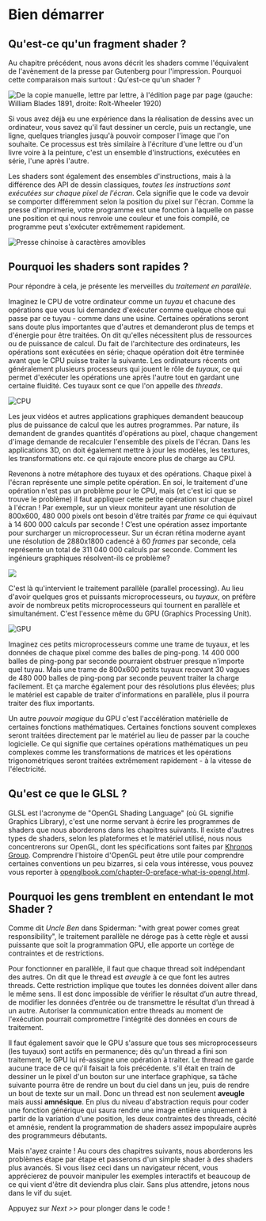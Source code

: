 # Bien démarrer
## Qu'est-ce qu'un fragment shader ?

Au chapitre précédent, nous avons décrit les shaders comme l'équivalent de l'avènement de la presse par Gutenberg pour l'impression. Pourquoi cette comparaison mais surtout : Qu'est-ce qu'un shader ?

![De la copie manuelle, lettre par lettre, à l'édition page par page (gauche: William Blades 1891, droite: Rolt-Wheeler 1920)](print.png)

Si vous avez déjà eu une expérience dans la réalisation de dessins avec un ordinateur, vous savez qu'il faut dessiner un cercle, puis un rectangle, une ligne, quelques triangles jusqu'à pouvoir composer l'image que l'on souhaite.
Ce processus est très similaire à l'écriture d'une lettre ou d'un livre voire à la peinture, c'est un ensemble d'instructions, exécutées en série, l'une après l'autre.

Les shaders sont également des ensembles d'instructions, mais à la différence des API de dessin classiques, *toutes les instructions sont exécutées sur chaque pixel de l'écran*.
Cela signifie que le code va devoir se comporter différemment selon la position du pixel sur l'écran.
Comme la presse d'imprimerie, votre programme est une fonction à laquelle on passe une position et qui nous renvoie une couleur et une fois compilé, ce programme peut s'exécuter extrêmement rapidement.


![Presse chinoise à caractères amovibles](typepress.jpg)

## Pourquoi les shaders sont rapides ?


Pour répondre à cela, je présente les merveilles du *traitement en parallèle*.

Imaginez le CPU de votre ordinateur comme un *tuyau* et chacune des opérations que vous lui demandez d'exécuter comme quelque chose qui passe par ce tuyau - comme dans une usine. Certaines opérations seront sans doute plus importantes que d'autres et demanderont plus de temps et d'énergie pour être traitées. On dit qu'elles nécessitent plus de ressources ou de puissance de calcul. Du fait de l'architecture des ordinateurs, les opérations sont exécutées en série; chaque opération doit être terminée avant que le CPU puisse traiter la suivante. Les ordinateurs récents ont généralement plusieurs processeurs qui jouent le rôle de *tuyaux*, ce qui permet d'exécuter les opérations une après l'autre tout en gardant une certaine fluidité. Ces tuyaux sont ce que l'on appelle des *threads*.

![CPU](00.jpeg)

Les jeux vidéos et autres applications graphiques demandent beaucoup plus de puissance de calcul que les autres programmes.
Par nature, ils demandent de grandes quantités d'opérations au pixel, chaque changement d'image demande de recalculer l'ensemble des pixels de l'écran. Dans les applications 3D, on doit également mettre à jour les modèles, les textures, les transformations etc. ce qui rajoute encore plus de charge au CPU.

Revenons à notre métaphore des tuyaux et des opérations. Chaque pixel à l'écran représente une simple petite opération. En soi, le traitement d'une opération n'est pas un problème pour le CPU, mais (et c'est ici que se trouve le problème) il faut appliquer cette petite opération sur chaque pixel à l'écran ! Par exemple, sur un vieux moniteur ayant une résolution de 800x600, 480 000 pixels ont besoin d'être traités par *frame* ce qui équivaut à 14 600 000 calculs par seconde ! C’est une opération assez importante pour surcharger un microprocesseur. Sur un écran rétina moderne ayant une résolution de 2880x1800 cadencé à 60 *frames* par seconde, cela représente un total de 311 040 000 calculs par seconde. Comment les ingénieurs graphiques résolvent-ils ce problème?

![](03.jpeg)

C'est là qu'intervient le traitement parallèle (parallel processing). Au lieu d'avoir quelques gros et puissants microprocesseurs, ou *tuyaux*, on préfère avoir de nombreux petits microprocesseurs qui tournent en parallèle et simultanément. C'est l'essence même du GPU (Graphics Processing Unit).

![GPU](04.jpeg)

Imaginez ces petits microprocesseurs comme une trame de tuyaux, et les données de chaque pixel comme des balles de ping-pong. 14 400 000 balles de ping-pong par seconde pourraient obstruer presque n'importe quel tuyau. Mais une trame de 800x600 petits tuyaux recevant 30 vagues de 480 000 balles de ping-pong par seconde peuvent traiter la charge facilement. Et ça marche également pour des résolutions plus élevées; plus le matériel est capable de traiter d'informations en parallèle, plus il pourra traiter des flux importants.

Un autre *pouvoir magique* du GPU c'est l'accélération matérielle de certaines fonctions mathématiques. Certaines fonctions souvent complexes seront traitées directement par le matériel au lieu de passer par la couche logicielle. Ce qui signifie que certaines opérations mathématiques un peu complexes comme les transformations de matrices et les opérations trigonométriques seront traitées extrêmement rapidement - à la vitesse de l'électricité.

## Qu'est ce que le GLSL ?

GLSL est l'acronyme de "OpenGL Shading Language" (où GL signifie Graphics Library), c'est une norme servant à écrire les programmes de shaders que nous aborderons dans les chapitres suivants. Il existe d'autres types de shaders, selon les plateformes et le matériel utilisé, nous nous concentrerons sur OpenGL, dont les spécifications sont faites par [Khronos Group](https://www.khronos.org/opengl/). Comprendre l'histoire d'OpenGL peut être utile pour comprendre certaines conventions un peu bizarres, si cela vous intéresse, vous pouvez vous reporter à [openglbook.com/chapter-0-preface-what-is-opengl.html](http://openglbook.com/chapter-0-preface-what-is-opengl.html).

## Pourquoi les gens tremblent en entendant le mot Shader ?

Comme dit *Uncle Ben* dans Spiderman: "with great power comes great responsibility", le traitement parallèle ne déroge pas à cette règle et aussi puissante que soit la programmation GPU, elle apporte un cortège de contraintes et de restrictions.

Pour fonctionner en parallèle, il faut que chaque thread soit indépendant des autres. On dit que le thread est *aveugle* à ce que font les autres threads. Cette restriction implique que toutes les données doivent aller dans le même sens. Il est donc impossible de vérifier le résultat d’un autre thread, de modifier les données d’entrée ou de transmettre le résultat d’un thread à un autre. Autoriser la communication entre threads au moment de l'exécution pourrait compromettre l'intégrité des données en cours de traitement.

Il faut également savoir que le GPU s'assure que tous ses microprocesseurs (les tuyaux) sont actifs en permanence; dès qu'un thread a fini son traitement, le GPU lui ré-assigne une opération à traiter. Le thread ne garde aucune trace de ce qu'il faisait la fois précédente. s'il était en train de dessiner un le pixel d'un bouton sur une interface graphique, sa tâche suivante pourra être de rendre un bout du ciel dans un jeu, puis de rendre un bout de texte sur un mail. Donc un thread est non seulement **aveugle** mais aussi **amnésique**. En plus du niveau d'abstraction requis pour coder une fonction générique qui saura rendre une image entière uniquement à partir de la variation d'une position, les deux contraintes des threads, cécité et amnésie, rendent la programmation de shaders assez impopulaire auprès des programmeurs débutants.

Mais n'ayez crainte ! Au cours des chapitres suivants, nous aborderons les problèmes étape par étape et passerons d'un simple shader à des shaders plus avancés. Si vous lisez ceci dans un navigateur récent, vous apprécierez de pouvoir manipuler les exemples interactifs et beaucoup de ce qui vient d'être dit deviendra plus clair. Sans plus attendre, jetons nous dans le vif du sujet.

Appuyez sur *Next >>* pour plonger dans le code !
